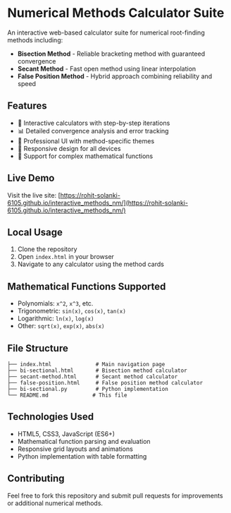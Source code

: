 # Numerical Methods Calculator Suite

An interactive web-based calculator suite for numerical root-finding methods including:

- **Bisection Method** - Reliable bracketing method with guaranteed convergence
- **Secant Method** - Fast open method using linear interpolation  
- **False Position Method** - Hybrid approach combining reliability and speed

## Features

- 🧮 Interactive calculators with step-by-step iterations
- 📊 Detailed convergence analysis and error tracking
- 🎨 Professional UI with method-specific themes
- 📱 Responsive design for all devices
- 🔢 Support for complex mathematical functions

## Live Demo

Visit the live site: [https://rohit-solanki-6105.github.io/interactive_methods_nm/](https://rohit-solanki-6105.github.io/interactive_methods_nm/)

## Local Usage

1. Clone the repository
2. Open `index.html` in your browser
3. Navigate to any calculator using the method cards

## Mathematical Functions Supported

- Polynomials: `x^2`, `x^3`, etc.
- Trigonometric: `sin(x)`, `cos(x)`, `tan(x)`
- Logarithmic: `ln(x)`, `log(x)`
- Other: `sqrt(x)`, `exp(x)`, `abs(x)`

## File Structure

```
├── index.html              # Main navigation page
├── bi-sectional.html       # Bisection method calculator
├── secant-method.html      # Secant method calculator
├── false-position.html     # False position method calculator
├── bi-sectional.py         # Python implementation
└── README.md              # This file
```

## Technologies Used

- HTML5, CSS3, JavaScript (ES6+)
- Mathematical function parsing and evaluation
- Responsive grid layouts and animations
- Python implementation with table formatting

## Contributing

Feel free to fork this repository and submit pull requests for improvements or additional numerical methods.
